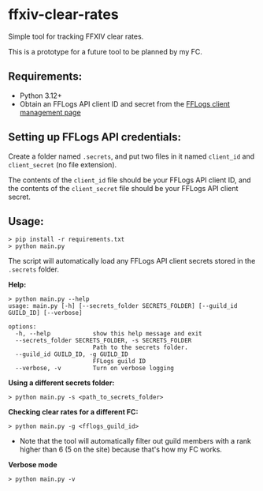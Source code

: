 # ffxiv-clear-rates

Simple tool for tracking FFXIV clear rates.

This is a prototype for a future tool to be planned by my FC.

## Requirements:

* Python 3.12+
* Obtain an FFLogs API client ID and secret from the [FFLogs client management page](https://www.fflogs.com/api/clients/)

## Setting up FFLogs API credentials:

Create a folder named `.secrets`, and put two files in it named `client_id` and `client_secret` (no file extension).

The contents of the `client_id` file should be your FFLogs API client ID, and the contents of the `client_secret` file should be your FFLogs API client secret.

## Usage:

```
> pip install -r requirements.txt
> python main.py
```

The script will automatically load any FFLogs API client secrets stored in the `.secrets` folder.

**Help:**
```
> python main.py --help
usage: main.py [-h] [--secrets_folder SECRETS_FOLDER] [--guild_id GUILD_ID] [--verbose]

options:
  -h, --help            show this help message and exit
  --secrets_folder SECRETS_FOLDER, -s SECRETS_FOLDER
                        Path to the secrets folder.
  --guild_id GUILD_ID, -g GUILD_ID
                        FFLogs guild ID
  --verbose, -v         Turn on verbose logging
```

**Using a different secrets folder:**
```
> python main.py -s <path_to_secrets_folder>
```

**Checking clear rates for a different FC:**
```
> python main.py -g <fflogs_guild_id>
```
* Note that the tool will automatically filter out guild members with a rank higher than 6 (5 on the site) because that's how my FC works.

**Verbose mode**
```
> python main.py -v
```